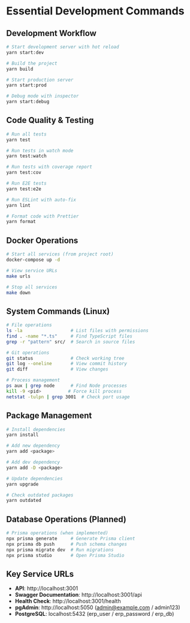 # Essential Development Commands

## Development Workflow
```bash
# Start development server with hot reload
yarn start:dev

# Build the project
yarn build

# Start production server
yarn start:prod

# Debug mode with inspector
yarn start:debug
```

## Code Quality & Testing
```bash
# Run all tests
yarn test

# Run tests in watch mode  
yarn test:watch

# Run tests with coverage report
yarn test:cov

# Run E2E tests
yarn test:e2e

# Run ESLint with auto-fix
yarn lint

# Format code with Prettier
yarn format
```

## Docker Operations
```bash
# Start all services (from project root)
docker-compose up -d

# View service URLs
make urls

# Stop all services
make down
```

## System Commands (Linux)
```bash
# File operations
ls -la                  # List files with permissions
find . -name "*.ts"     # Find TypeScript files
grep -r "pattern" src/  # Search in source files

# Git operations
git status              # Check working tree
git log --oneline       # View commit history
git diff                # View changes

# Process management
ps aux | grep node      # Find Node processes
kill -9 <pid>          # Force kill process
netstat -tulpn | grep 3001  # Check port usage
```

## Package Management
```bash
# Install dependencies
yarn install

# Add new dependency
yarn add <package>

# Add dev dependency  
yarn add -D <package>

# Update dependencies
yarn upgrade

# Check outdated packages
yarn outdated
```

## Database Operations (Planned)
```bash
# Prisma operations (when implemented)
npx prisma generate     # Generate Prisma client
npx prisma db push      # Push schema changes
npx prisma migrate dev  # Run migrations
npx prisma studio       # Open Prisma Studio
```

## Key Service URLs
- **API**: http://localhost:3001
- **Swagger Documentation**: http://localhost:3001/api  
- **Health Check**: http://localhost:3001/health
- **pgAdmin**: http://localhost:5050 (admin@example.com / admin123)
- **PostgreSQL**: localhost:5432 (erp_user / erp_password / erp_db)